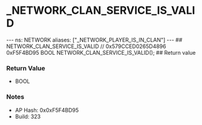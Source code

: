 # _NETWORK_CLAN_SERVICE_IS_VALID

--- ns: NETWORK aliases: ["_NETWORK_PLAYER_IS_IN_CLAN"] --- ## NETWORK_CLAN_SERVICE_IS_VALID  // 0x579CCED0265D4896 0xF5F4BD95 BOOL NETWORK_CLAN_SERVICE_IS_VALID();   ## Return value

### Return Value
* BOOL

### Notes
* AP Hash: 0x0xF5F4BD95
* Build: 323

